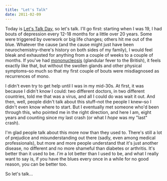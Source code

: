 ```yaml
---
title: "Let's Talk"
date: 2011-02-09
---
```

<p>Today is <a href="http://letstalk.bell.ca/">Let's Talk Day</a>, so let's talk. I'll go first: starting when I was 19, I had bouts of depression every 12-18 months for a little over 20 years. Some were triggered by overwork or big life changes; others hit me out of the blue. Whatever the cause (and the cause might just have been neurochemistry–there's history on both sides of my family), I would feel bleak and exhausted for anything from a couple of weeks to a couple of months. If you've had <a href="http://en.wikipedia.org/wiki/Infectious_mononucleosis">mononucleosis</a> (glandular fever to the British), it feels exactly like that, but without the swollen glands and other physical symptoms–so much so that my first couple of bouts were misdiagnosed as recurrences of mono.</p>
<p>I didn't even try to get help until I was in my mid-30s. At first, it was because I didn't know I could: two different doctors, in two different countries, told me that was a virus, and all I could do was wait it out. And then, well, people didn't talk about this stuff–not the people I knew–so I didn't even know where to start. But I eventually met someone who'd been through this, who pointed me in the right direction, and here I am, eight years and counting since my last crash (or what I <em>hope</em> was my "last" crash).</p>
<p>I'm glad people talk about this more now than they used to. There's still a lot of prejudice and misunderstanding out there (sadly, even among medical professionals), but more and more people understand that it's just another disease, no different and no more shameful than diabetes or arthritis. It's better than it used to be. <em>I'm</em> a lot better than I used to be, and what I really want to say is, if you have the blues every once in a while for no good reason, you can be better too.</p>
<p>So let's talk…</p>
